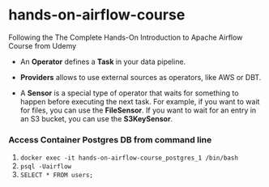 # hands-on-airflow-course
Following the The Complete Hands-On Introduction to Apache Airflow Course from Udemy

* An **Operator** defines a **Task** in your data pipeline.

* **Providers** allows to use external sources as operators, like AWS or DBT.

* A **Sensor** is a special type of operator that waits for something to happen before executing the next task. For example, if you want to wait for files, you can use the **FileSensor**. If you want to wait for an entry in an S3 bucket, you can use the **S3KeySensor**.

### Access Container Postgres DB from command line
1) `docker exec -it hands-on-airflow-course_postgres_1 /bin/bash`
2) `psql -Uairflow`
3) `SELECT * FROM users;`